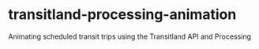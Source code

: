 # transitland-processing-animation
Animating scheduled transit trips using the Transitland API and Processing
